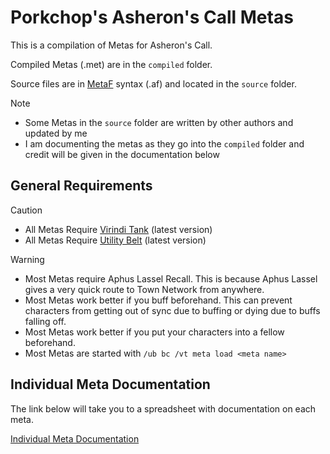 # Porkchop's Asheron's Call Metas

This is a compilation of Metas for Asheron's Call.

Compiled Metas (.met) are in the `compiled` folder. 

Source files are in [MetaF](https://github.com/JJEII/metaf) syntax (.af) and located in the `source` folder.

> [!NOTE]
> * Some Metas in the `source` folder are written by other authors and updated by me
> * I am documenting the metas as they go into the `compiled` folder and credit will be given in the documentation below

## General Requirements
> [!CAUTION]
> * All Metas Require [Virindi Tank](http://virindi.net/plugins/) (latest version)
> * All Metas Require [Utility Belt](https://utilitybelt.gitlab.io) (latest version)

> [!WARNING]
> * Most Metas require Aphus Lassel Recall. This is because Aphus Lassel gives a very quick route to Town Network from anywhere.
> * Most Metas work better if you buff beforehand. This can prevent characters from getting out of sync due to buffing or dying due to buffs falling off.
> * Most Metas work better if you put your characters into a fellow beforehand.
> * Most Metas are started with `/ub bc /vt meta load <meta name>`

## Individual Meta Documentation
The link below will take you to a spreadsheet with documentation on each meta.

[Individual Meta Documentation](https://docs.google.com/spreadsheets/d/e/2PACX-1vTP4a7Zz64OOvmidOuEBAfTRqGTnSb6cUoBGZY0ATXKrhXHceoiICWrCERLBTBWr0PRypqFVgW-YxtF/pubhtml?gid=665802056&single=true)